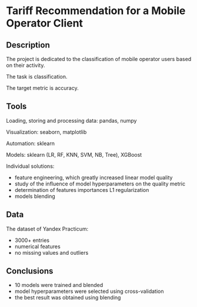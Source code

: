 # Tariff Recommendation for a Mobile Operator Client

## Description

The project is dedicated to the classification of mobile operator users based on their activity.

The task is classification.

The target metric is accuracy.

## Tools

Loading, storing and processing data: pandas, numpy

Visualization: seaborn, matplotlib

Automation: sklearn

Models: sklearn (LR, RF, KNN, SVM, NB, Tree), XGBoost

Individual solutions:

- feature engineering, which greatly increased linear model quality
- study of the influence of model hyperparameters on the quality metric
- determination of features importances L1 regularization
- models blending

## Data

The dataset of Yandex Practicum:

- 3000+ entries
- numerical features
- no missing values and outliers

## Conclusions

- 10 models were trained and blended
- model hyperparameters were selected using cross-validation
- the best result was obtained using blending